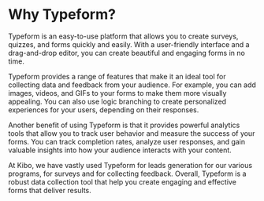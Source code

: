 # Why Typeform?

Typeform is an easy-to-use platform that allows you to create surveys, quizzes, and forms quickly and easily. With a user-friendly interface and a drag-and-drop editor, you can create beautiful and engaging forms in no time.

Typeform provides a range of features that make it an ideal tool for collecting data and feedback from your audience. For example, you can add images, videos, and GIFs to your forms to make them more visually appealing. You can also use logic branching to create personalized experiences for your users, depending on their responses.

Another benefit of using Typeform is that it provides powerful analytics tools that allow you to track user behavior and measure the success of your forms. You can track completion rates, analyze user responses, and gain valuable insights into how your audience interacts with your content.

At Kibo, we have vastly used Typeform for leads generation for our various programs, for surveys and for collecting feedback. Overall, Typeform is a robust data collection tool that help you create engaging and effective forms that deliver results.
